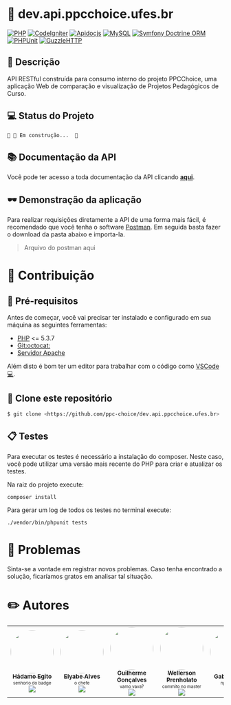 <!-- # Logo ou Banner -->
<!-- <p align="center">
   <img src="https://trello-attachments.s3.amazonaws.com/5c3b9c9903d1b107b15a5271/182x42/078f443628a4ad74cafa0b01f44b4a7f/ppclogov1-2.png" alt="PPC Choice" width="280"/>
</p> -->

# :rocket: dev.api.ppcchoice.ufes.br
[![PHP](https://img.shields.io/static/v1?label=PHP&message=5.35&colorA=lightblue&color=black&logo=PHP)](https://www.php.net/)
[![CodeIgniter](https://img.shields.io/static/v1?label=CodeIgniter&message=v3&colorA=darkred&color=black&logo=CodeIgniter&logoColor=white)](https://codeigniter.com/)
[![Apidocjs](https://img.shields.io/static/v1?label=apiDocJS&message=1.26.3&colorA=pink&color=black&logo=apidoc)](https://apidocjs.com/)
[![MySQL](https://img.shields.io/static/v1?label=MySQL&message=9&colorA=blue&color=black&logo=mysql&logoColor=white)](https://mysql.com/)
[![Symfony Doctrine ORM](https://img.shields.io/static/v1?label=Symfony%20Doctrine&message=6.0&colorA=blue&color=black&logo=symfony)](https://www.doctrine-project.org/)
[![PHPUnit](https://img.shields.io/static/v1?label=PHPUnit&message=7.0&colorA=blue&color=black)](https://www.doctrine-project.org/)
[![GuzzleHTTP](https://img.shields.io/static/v1?label=Guzzle%20HTTP&message=1.3.1&colorA=blue&color=black&logo=guzzle)](https://www.doctrine-project.org/)


## :jigsaw: Descrição
API RESTful construída para consumo interno do projeto PPCChoice, uma aplicação Web de comparação e visualização de Projetos Pedagógicos de Curso.

## :computer: Status do Projeto

	🚧 🚀 Em construção...  🚧

## :books: Documentação da API
Você pode ter acesso a toda documentação da API clicando <b>[aqui](http://dev.ppcchoice.ufes.br/api/doc)</b>.

## :dark_sunglasses: Demonstração da aplicação

Para realizar requisições diretamente a API de uma forma mais fácil, é recomendado que você tenha o software [Postman](https://www.postman.com/). Em seguida basta fazer o download da pasta abaixo e importa-la.

> Arquivo do postman aqui

# :balloon: Contribuição

## :pushpin: Pré-requisitos

Antes de começar, você vai precisar ter instalado e configurado em sua máquina as seguintes ferramentas:
- [PHP]() <= 5.3.7
- [Git:octocat:](https://git-scm.com/downloads)
- [Servidor Apache](https://httpd.apache.org/download.cgi)

Além disto é bom ter um editor para trabalhar com o código como [VSCode:computer:](https://code.visualstudio.com/).

## :dart: Clone este repositório
```bash
$ git clone <https://github.com/ppc-choice/dev.api.ppcchoice.ufes.br>
```

## :clipboard: Testes
Para executar os testes é necessário a instalação do composer. Neste caso, você pode utilizar uma versão mais recente do PHP para criar e atualizar os testes. 

Na raiz do projeto execute:
```
composer install
```
Para gerar um log de todos os testes no terminal execute: 
```
./vendor/bin/phpunit tests
```

# :ghost: Problemas
Sinta-se a vontade em registrar novos problemas. Caso tenha encontrado a solução, ficaríamos gratos em analisar tal situação. 

# :pencil2: Autores
<table>
  <tr>
    <td align="center">
      <a href="https://github.com/hadamo">
        <img style="border-radius: 50%;" src="https://avatars2.githubusercontent.com/u/33159326?s=460&u=5a82be8963d06c627b4f59131823d83c70fb3334&v=4" width="100px;" alt=""/>
        <br />
        <sub><b>Hádamo Egito</b>
        </sub>
      </a>
        <div style = "font-size:10px; bottom: -20px;">
            senhorio do badge
         </div>
      <a href="https://www.linkedin.com/in/hadamo/">
        <img src="https://img.shields.io/badge/-LinkedIn-blue?style=flat-square&logo=Linkedin&logoColor=white&link=https://www.linkedin.com/in/hadamo/"/>
      </a></td>
    <td align="center">
      <a href="https://github.com/Elyabe">
        <img style="border-radius: 50%;" src="https://avatars1.githubusercontent.com/u/27822179?s=460&u=483e56790d8c4e50e0f960205e7abe11a21f3631&v=4" width="100px;" alt=""/>
        <br />
        <sub>
          <b>Elyabe Alves</b>
        </sub>
      </a>
      <div style = "font-size:10px; bottom: -20px;">
            o chefe
      </div>
      <a href="https://www.linkedin.com/in/elyabe/">
        <img src="https://img.shields.io/badge/-LinkedIn-blue?style=flat-square&logo=Linkedin&logoColor=white&link=https://www.linkedin.com/in/elyabe/"/>
      </a>
    </td>
    <td align="center">
      <a href="https://github.com/guilhermegoncalvess"><img style="border-radius: 50%;" src="https://avatars2.githubusercontent.com/u/45895853?s=460&u=b635cebae03921120ecee9fc2d69e1c9f56de2fe&v=4" width="100px;" alt=""/>
        <br />
        <sub>
          <b>Guilherme Gonçalves</b>
        </sub>
      </a>
      <div style = "font-size:10px; bottom: -20px;">
            vamo vava?
         </div>
      <a href="https://www.linkedin.com/in/guilhermegoncalvess/">
        <img src="https://img.shields.io/badge/-LinkedIn-blue?style=flat-square&logo=Linkedin&logoColor=white&link=https://www.linkedin.com/in/guilhermegoncalvess/"/>
      </a>
    </td>
    <td align="center">
      <a href="https://github.com/WellersonPrenholato">
        <img style="border-radius: 50%;" src="https://avatars3.githubusercontent.com/u/18597341?s=460&u=d4a6479fae12995534739952864c145a83431836&v=4" width="100px;" alt=""/>
        <br />
        <sub>
          <b>Wellerson Prenholato</b>
        </sub>
      </a>
      <div style = "font-size:10px; bottom: -20px;">
            commito no master
         </div>
      <a href="https://www.linkedin.com/in/wellersonprenholato/">
        <img src="https://img.shields.io/badge/-LinkedIn-blue?style=flat-square&logo=Linkedin&logoColor=white&link=https://www.linkedin.com/in/wellersonprenholato/"/>
      </a>
    </td>
    <td align="center">
      <a href="https://github.com/GabrielMotaBLima">
        <img style="border-radius: 50%;" src="https://avatars0.githubusercontent.com/u/31813682?s=460&u=0e5d0bed2728e295794155fe59ce9f55d9a13610&v=4" width="100px;" alt=""/>
        <br />
        <sub>
          <b>Gabriel Lima</b>
        </sub>
      </a>
         <div style = "font-size:10px; bottom: -20px;">
            npm install
         </div>
         <a href="https://www.linkedin.com/in/gabriel-mota-bromonschenkel-lima-182521140/"> 
            <img src="https://img.shields.io/badge/-LinkedIn-blue?style=flat-square&logo=Linkedin&logoColor=white&link=https://www.linkedin.com/in/gabriel-mota-bromonschenkel-lima-182521140/"/>
         </a>
    </td>
  </tr>
</table>

<!-- # :closed_book: Licença -->
